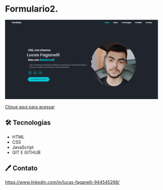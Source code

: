 # Formulario2.

![preview](./.github/preview.png)


[Clique aqui para acessar](https://lucasfaganelli.github.io/Portfolio/)

## 🛠 Tecnologias

- HTML
- CSS
- JavaScript
- GIT E GITHUB

## 🖊 Contato

https://www.linkedin.com/in/lucas-faganelli-944545268/
